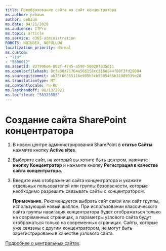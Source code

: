 ```yaml
---
title: Преобразование сайта на сайт концентратора
ms.author: pebaum
author: pebaum
ms.date: 04/21/2020
ms.audience: ITPro
ms.topic: article
ms.service: o365-administration
ROBOTS: NOINDEX, NOFOLLOW
localization_priority: Normal
ms.custom:
- "710"
- "5300012"
ms.assetid: 837996e6-802f-4745-a590-500207835d11
ms.openlocfilehash: 8cfa98a71764a566158cc316e844f88f3fd29804
ms.sourcegitcommit: ab75f66355116e995b3cb5505465b31989339e28
ms.translationtype: MT
ms.contentlocale: ru-RU
ms.lasthandoff: 08/13/2021
ms.locfileid: "58329885"
---
```

# <a name="create-a-sharepoint-hub-site"></a>Создание сайта SharePoint концентратора

1. В новом центре администрирования SharePoint в **статье Сайты** нажмите кнопку **Active sites**.

2. Выберите сайт, на который вы хотите быть центром, нажмите **кнопку Концентратор** и нажмите кнопку **Регистрация в качестве сайта концентратора.**

3. Введите имя отображения сайта концентратора и укажите отдельных пользователей или группы безопасности, которые необходимо разрешить связывать сайты с концентратором.

    **Примечание.** Рекомендуется выбрать сайт связи или сайт группы, использующий новый шаблон. При использовании классического сайта группы навигация концентратора будет отображаться только на современных страницах, а параметры узлового сайта будут отображаться только на современных страницах. Сайты, которые уже связаны с другим концентратором, не могут быть зарегистрированы в качестве узлового сайта.
  
[Подробнее о центральных сайтах](https://go.microsoft.com/fwlink/?linkid=869149).
  